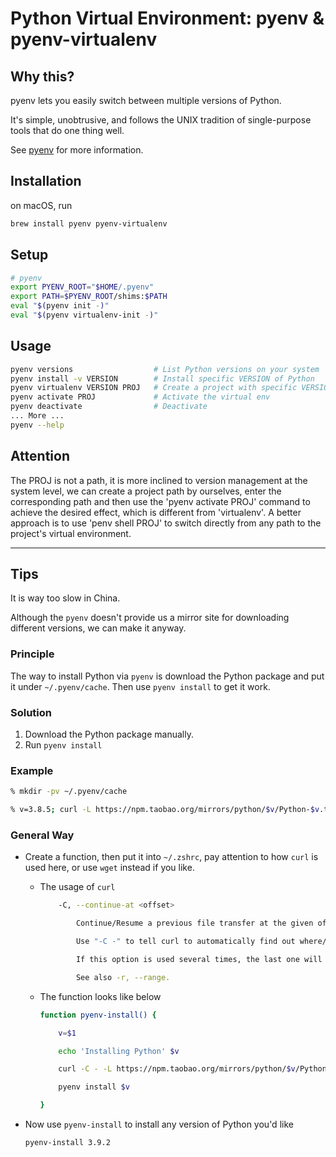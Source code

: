 # Python Virtual Environment: pyenv & pyenv-virtualenv

## Why this?

pyenv lets you easily switch between multiple versions of Python. 

It's simple, unobtrusive, and follows the UNIX tradition of single-purpose tools that do one thing well.

See [pyenv](https://github.com/pyenv/pyenv) for more information.

## Installation

on macOS, run 

```bash
brew install pyenv pyenv-virtualenv
```

## Setup

```bash
# pyenv
export PYENV_ROOT="$HOME/.pyenv"
export PATH=$PYENV_ROOT/shims:$PATH
eval "$(pyenv init -)"
eval "$(pyenv virtualenv-init -)"
```

## Usage

```bash
pyenv versions                  # List Python versions on your system
pyenv install -v VERSION        # Install specific VERSION of Python
pyenv virtualenv VERSION PROJ   # Create a project with specific VERSION of Python
pyenv activate PROJ             # Activate the virtual env
pyenv deactivate                # Deactivate
... More ...
pyenv --help
```

## Attention

The PROJ is not a path, it is more inclined to version management at the system level, we can create a project path by ourselves, enter the corresponding path and then use the 'pyenv activate PROJ' command to achieve the desired effect, which is different from 'virtualenv'. A better approach is to use 'penv shell PROJ' to switch directly from any path to the project's virtual environment.

---

## Tips

It is way too slow in China.

Although the `pyenv` doesn't provide us a mirror site for downloading different versions, we can make it anyway.

### Principle

The way to install Python via `pyenv` is download the Python package and put it under `~/.pyenv/cache`. Then use `pyenv install` to get it work.

### Solution

1. Download the Python package manually.
2. Run `pyenv install`


### Example

```bash
% mkdir -pv ~/.pyenv/cache

% v=3.8.5; curl -L https://npm.taobao.org/mirrors/python/$v/Python-$v.tar.xz -o ~/.pyenv/cache/Python-$v.tar.xz; pyenv install $v

```

### General Way

- Create a function, then put it into `~/.zshrc`, pay attention to how `curl` is used here, or use `wget` instead if you like.

    - The usage of `curl` 

        ```bash
            -C, --continue-at <offset>

                Continue/Resume a previous file transfer at the given offset. The given offset is the exact number of  bytes  that will  be  skipped, counting from the beginning of the source file before it is transferred to the destination.  If used with uploads, the FTP server command SIZE will not be used by curl.

                Use "-C -" to tell curl to automatically find out where/how to resume the transfer. It then uses  the  given  out-put/input files to figure that out.

                If this option is used several times, the last one will be used.

                See also -r, --range.
        ```

    - The function looks like below

        ```bash
        function pyenv-install() {

            v=$1

            echo 'Installing Python' $v

            curl -C - -L https://npm.taobao.org/mirrors/python/$v/Python-$v.tar.xz -o ~/.pyenv/cache/Python-$v.tar.xz

            pyenv install $v

        }
        ```

- Now use `pyenv-install` to install any version of Python you'd like

    ```bash
    pyenv-install 3.9.2
    ```

